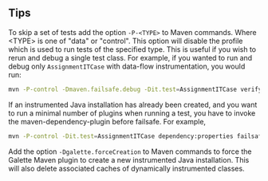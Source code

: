 ## Tips

To skip a set of tests add the option `-P-<TYPE>` to Maven commands.
Where &lt;TYPE&gt; is one of "data" or "control".
This option will disable the profile which is used to run tests of the specified type.
This is useful if you wish to rerun and debug a single test class.
For example, if you wanted to run and debug only `AssignmentITCase` with data-flow instrumentation, you would run:

```bash
mvn -P-control -Dmaven.failsafe.debug -Dit.test=AssignmentITCase verify
```

If an instrumented Java installation has already been created, and you want to run a minimal number of plugins when
running a test, you have to invoke the maven-dependency-plugin before failsafe.
For example,
```bash
mvn -P-control -Dit.test=AssignmentITCase dependency:properties failsafe:integration-test@data
```

Add the option `-Dgalette.forceCreation` to Maven commands to force the Galette Maven plugin to create a
new instrumented Java installation.
This will also delete associated caches of dynamically instrumented classes.